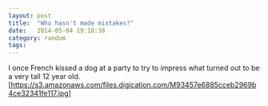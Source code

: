 ```yaml
---
layout: post
title:  "Who hasn't made mistakes?"
date:   2014-05-04 19:10:38
category: random
tags: 
---
```


I once French kissed a dog at a party to try to impress what turned out to be a very tall 12 year old.
[https://s3.amazonaws.com/files.digication.com/M93457e6885cceb2969b4ce32341fe117.jpg]

[https://s3.amazonaws.com/files.digication.com/M93457e6885cceb2969b4ce32341fe117.jpg]: https://s3.amazonaws.com/files.digication.com/M93457e6885cceb2969b4ce32341fe117.jpg